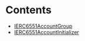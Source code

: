 

# Contents
- [IERC6551AccountGroup](IERC6551AccountGroup.sol/interface.IERC6551AccountGroup.md)
- [IERC6551AccountInitializer](IERC6551AccountInitializer.sol/interface.IERC6551AccountInitializer.md)
